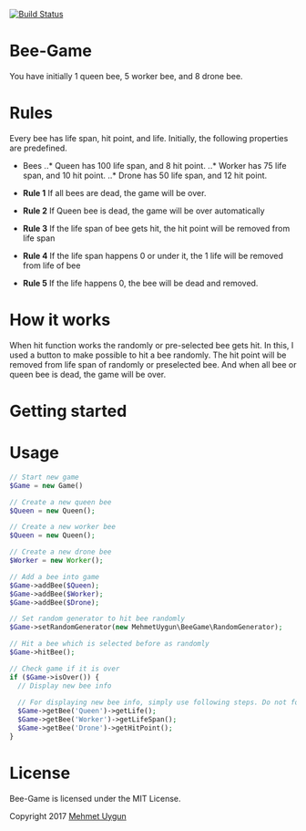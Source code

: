 [![Build Status](https://travis-ci.org/mehmetuygun/bee-game.svg?branch=master)](https://travis-ci.org/mehmetuygun/bee-game)

# Bee-Game

You have initially 1 queen bee, 5 worker bee, and 8 drone bee. 

# Rules

Every bee has life span, hit point, and life. Initially, the following properties are predefined.

+ Bees
  ..* Queen has 100 life span, and 8 hit point.
  ..* Worker has 75 life span, and 10 hit point.
  ..* Drone has 50 life span, and 12 hit point.
  
+ **Rule 1** If all bees are dead, the game will be over.
+ **Rule 2** If Queen bee is dead, the game will be over automatically
+ **Rule 3** If the life span of bee gets hit, the hit point will be removed from life span
+ **Rule 4** If the life span happens 0 or under it, the 1 life will be removed from life of bee
+ **Rule 5** If the life happens 0, the bee will be dead and removed.

# How it works

When hit function works the randomly or pre-selected bee gets hit. In this, I used a button to make possible to hit a bee randomly. The hit point will be removed from life span of randomly or preselected bee. And when all bee or queen bee is dead, the game will be over.

# Getting started

# Usage

```php
// Start new game
$Game = new Game()
```

```php
// Create a new queen bee
$Queen = new Queen();
```

```php
// Create a new worker bee
$Queen = new Queen();
```

```php
// Create a new drone bee
$Worker = new Worker();
```

```php
// Add a bee into game
$Game->addBee($Queen);
$Game->addBee($Worker);
$Game->addBee($Drone);
```

```php
// Set random generator to hit bee randomly 
$Game->setRandomGenerator(new MehmetUygun\BeeGame\RandomGenerator);
```

```php
// Hit a bee which is selected before as randomly
$Game->hitBee();
```

```php
// Check game if it is over 
if ($Game->isOver()) {
  // Display new bee info
  
  // For displaying new bee info, simply use following steps. Do not forget to use the right bee name as following
  $Game->getBee('Queen')->getLife();
  $Game->getBee('Worker')->getLifeSpan();
  $Game->getBee('Drone')->getHitPoint();
}
```
# License

  Bee-Game is licensed under the MIT License.

  Copyright 2017 
  [Mehmet Uygun](https://www.linkedin.com/in/mehmet-uygun "Linkedin Account")

  
